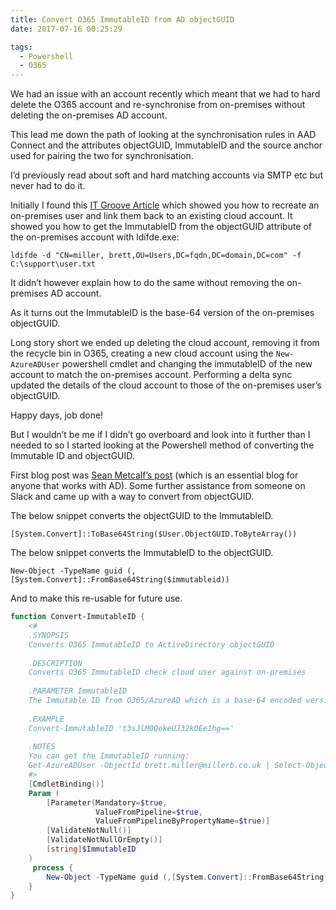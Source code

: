 ```yaml
---
title: Convert O365 ImmutableID from AD objectGUID
date: 2017-07-16 00:25:29

tags:
  - Powershell
  - O365 
---
```

We had an issue with an account recently which meant that we had to hard delete the O365 account and re-synchronise from on-premises without deleting the on-premises AD account.

This lead me down the path of looking at the synchronisation rules in AAD Connect and the attributes objectGUID, ImmutableID and the source anchor used for pairing the two for synchronisation.

I’d previously read about soft and hard matching accounts via SMTP etc but never had to do it.

Initially I found this [IT Groove Article](http://itgroove.net/stellark/2016/03/25/recreate-a-deleted-user-in-ad-and-sync-to-office365/) which showed you how to recreate an on-premises user and link them back to an existing cloud account. It showed you how to get the ImmutableID from the objectGUID attribute of the on-premises account with ldifde.exe:

`ldifde -d "CN=miller, brett,OU=Users,DC=fqdn,DC=domain,DC=com" -f C:\support\user.txt`

It didn’t however explain how to do the same without removing the on-premises AD account.

As it turns out the ImmutableID is the base-64 version of the on-premises objectGUID.

Long story short we ended up deleting the cloud account, removing it from the recycle bin in O365, creating a new cloud account using the `New-AzureADUser` powershell cmdlet and changing the immutableID of the new account to match the on-premises account. Performing a delta sync updated the details of the cloud account to those of the on-premises user’s objectGUID.

Happy days, job done!

But I wouldn’t be me if I didn’t go overboard and look into it further than I needed to so I started looking at the Powershell method of converting the Immutable ID and objectGUID.

First blog post was [Sean Metcalf’s post](https://adsecurity.org/?p=478) (which is an essential blog for anyone that works with AD). Some further assistance from someone on Slack and came up with a way to convert from objectGUID.

The below snippet converts the objectGUID to the ImmutableID.

`[System.Convert]::ToBase64String($User.ObjectGUID.ToByteArray())`

The below snippet converts the ImmutableID to the objectGUID.

`New-Object -TypeName guid (,[System.Convert]::FromBase64String($immutableid))`

And to make this re-usable for future use.

```powershell
function Convert-ImmutableID {
    <#
    .SYNOPSIS
    Converts O365 ImmutableID to ActiveDirectory objectGUID
    
    .DESCRIPTION
    Converts O365 ImmutableID check cloud user against on-premises
    
    .PARAMETER ImmutableID
    The Immutable ID from O365/AzureAD which is a base-64 encoded version of the AD objectGUID
    
    .EXAMPLE
    Convert-ImmutableID 't3sJlM0QekeUJ32kOEe1hg=='
    
    .NOTES
    You can get the ImmutableID running:
    Get-AzureADUser -ObjectId brett.miller@millerb.co.uk | Select-Object immutableid
    #>
    [CmdletBinding()]
    Param (
        [Parameter(Mandatory=$true,
                   ValueFromPipeline=$true,
                   ValueFromPipelineByPropertyName=$true)]
        [ValidateNotNull()]
        [ValidateNotNullOrEmpty()]
        [string]$ImmutableID
    )
     process {
        New-Object -TypeName guid (,[System.Convert]::FromBase64String($immutableid))
    }
}
```